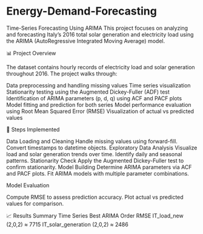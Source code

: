# Energy-Demand-Forecasting
Time-Series Forecasting Using ARIMA
This project focuses on analyzing and forecasting Italy’s 2016 total solar generation and electricity load using the ARIMA (AutoRegressive Integrated Moving Average) model.

📊 Project Overview

The dataset contains hourly records of electricity load and solar generation throughout 2016. The project walks through:

Data preprocessing and handling missing values
Time series visualization
Stationarity testing using the Augmented Dickey-Fuller (ADF) test
Identification of ARIMA parameters (p, d, q) using ACF and PACF plots
Model fitting and prediction for both series
Model performance evaluation using Root Mean Squared Error (RMSE)
Visualization of actual vs predicted values

🧩 Steps Implemented

Data Loading and Cleaning
Handle missing values using forward-fill.
Convert timestamps to datetime objects.
Exploratory Data Analysis
Visualize load and solar generation trends over time.
Identify daily and seasonal patterns.
Stationarity Check
Apply the Augmented Dickey-Fuller test to confirm stationarity.
Model Building
Determine ARIMA parameters via ACF and PACF plots.
Fit ARIMA models with multiple parameter combinations.

Model Evaluation

Compute RMSE to assess prediction accuracy.
Plot actual vs predicted values for comparison.

📈 Results Summary
Time Series	Best ARIMA Order	RMSE
IT_load_new	(2,0,2)	≈ 7715
IT_solar_generation	(2,0,2)	≈ 2486
